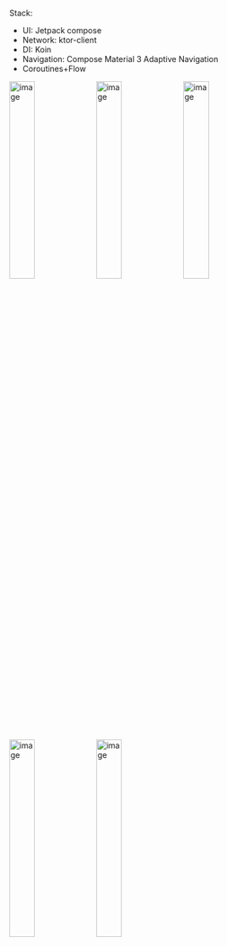 Stack:
- UI: Jetpack compose
- Network: ktor-client
- DI: Koin
- Navigation: Compose Material 3 Adaptive Navigation
- Coroutines+Flow
<img src="https://github.com/user-attachments/assets/ffdce0f1-1a29-4096-bbea-28be5ceb5405" alt="image" width="30%"/>
<img src="https://github.com/user-attachments/assets/881fcf6f-f271-4c57-aa42-8e1341ef9ce7" alt="image" width="30%"/>
<img src="https://github.com/user-attachments/assets/68bb587b-1328-4370-aa51-c2e7fcf10800" alt="image" width="30%"/>
<img src="https://github.com/user-attachments/assets/98b7b6ae-d4ce-46d6-adde-da83afdf06ae" alt="image" width="30%"/>
<img src="https://github.com/user-attachments/assets/3d125b33-67b6-42fb-ad84-fc9e11178f8e" alt="image" width="30%"/>

